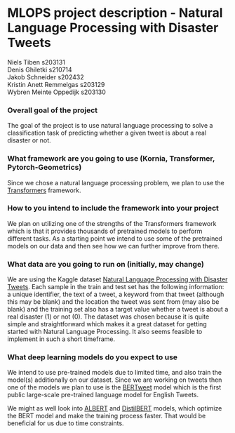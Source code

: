 # MLOPS project description - Natural Language Processing with Disaster Tweets

Niels Tiben s203131 \
Denis Ghiletki s210714 \
Jakob Schneider s202432 \
Kristin Anett Remmelgas s203129 \
Wybren Meinte Oppedijk s203130
 
### Overall goal of the project
The goal of the project is to use natural language processing to solve a classification task of predicting whether a given tweet is about a real disaster or not.
### What framework are you going to use (Kornia, Transformer, Pytorch-Geometrics)
Since we chose a natural language processing problem, we plan to use the [Transformers](https://github.com/huggingface/transformers) framework.
### How to you intend to include the framework into your project
We plan on utilizing one of the strengths of the Transformers framework which is that it provides thousands of pretrained models to perform different tasks. As a starting point we intend to use some of the pretrained models on our data and then see how we can further improve from there. 
### What data are you going to run on (initially, may change)
We are using the Kaggle dataset [Natural Language Processing with Disaster Tweets](https://www.kaggle.com/c/nlp-getting-started/overview). Each sample in the train and test set has the following information: a unique identifier, the text of a tweet, a keyword from that tweet (although this may be blank) and the location the tweet was sent from (may also be blank) and the training set also has a target value whether a tweet is about a real disaster (1) or not (0). The dataset was chosen because it is quite simple and straightforward which makes it a great dataset for getting started with Natural Language Processing. It also seems feasible to implement in such a short timeframe.
### What deep learning models do you expect to use
We intend to use pre-trained models due to limited time, and also train the model(s) additionally on our dataset. Since we are working on tweets then one of the models we plan to use is the [BERTweet](https://huggingface.co/docs/transformers/model_doc/bertweet) model which is the first public large-scale pre-trained language model for English Tweets.

We might as well look into [ALBERT](https://huggingface.co/docs/transformers/model_doc/albert) and [DistilBERT](https://huggingface.co/docs/transformers/model_doc/distilbert) models, which optimize the BERT model and make the training process faster. That would be beneficial for us due to time constraints.